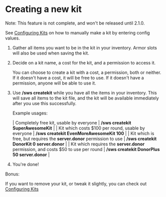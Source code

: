 Creating a new kit
==================

Note: This feature is not complete, and won't be released until 2.1.0.

See [Configuring Kits](https://dabo.guru/projects/skywars/configuring-kits) on how to manually make a kit by entering config values.

1. Gather all items you want to be in the kit in your inventory. Armor slots will also be used when saving the kit.

2. Decide on a kit name, a cost for the kit, and a permission to access it.

   You can choose to create a kit with a cost, a permission, both or neither. If it doesn't have a cost, it will be free to use. If it doesn't have a permission, anyone will be able to use it.

3. Use **/sws createkit** while you have all the items in your inventory. This will save all items to the kit file, and the kit will be available immediately after you use this successfully.

   Example usages:

   | Completely free kit, usable by everyone            | **/sws createkit SuperAwesomeKit** |
   | Kit which costs $100 per round, usable by everyone | **/sws createkit EvenMoreAwesomeKit 100** |
   | Kit which is free, but requires the **server.donor** permission to use | **/sws createkit DonorKit 0 server.donor** |
   | Kit which requires the **server.donor** permission, and costs $50 to use per round | **/sws createkit DonorPlus 50 server.donor** |

4. You're done!

Bonus:

If you want to remove your kit, or tweak it slightly, you can check out [Configuring Kits](https://dabo.guru/projects/skywars/configuring-kits)
